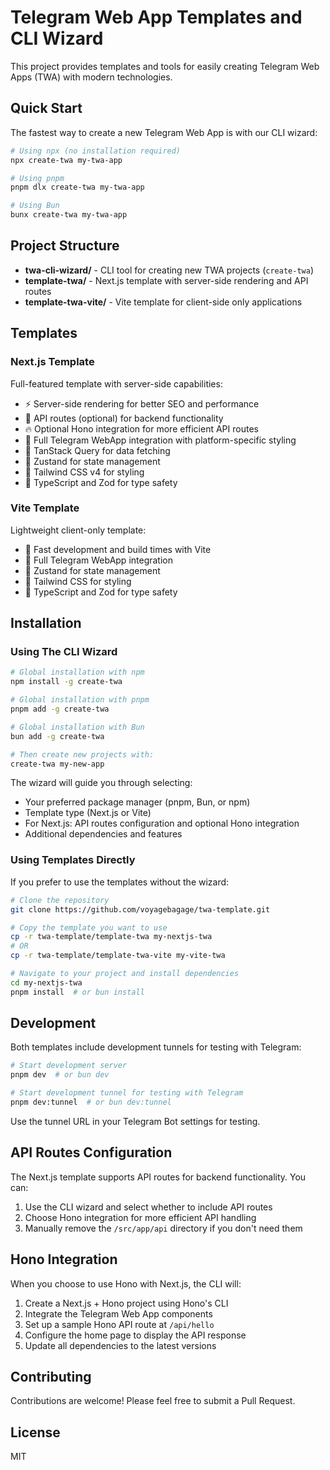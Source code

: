 # Telegram Web App Templates and CLI Wizard

This project provides templates and tools for easily creating Telegram Web Apps (TWA) with modern technologies.

## Quick Start

The fastest way to create a new Telegram Web App is with our CLI wizard:

```bash
# Using npx (no installation required)
npx create-twa my-twa-app

# Using pnpm
pnpm dlx create-twa my-twa-app

# Using Bun
bunx create-twa my-twa-app
```

## Project Structure

- **twa-cli-wizard/** - CLI tool for creating new TWA projects (`create-twa`)
- **template-twa/** - Next.js template with server-side rendering and API routes
- **template-twa-vite/** - Vite template for client-side only applications

## Templates

### Next.js Template

Full-featured template with server-side capabilities:

- ⚡ Server-side rendering for better SEO and performance
- 🔌 API routes (optional) for backend functionality
- 🔥 Optional Hono integration for more efficient API routes
- 📱 Full Telegram WebApp integration with platform-specific styling
- 🔄 TanStack Query for data fetching
- 🧁 Zustand for state management
- 🎨 Tailwind CSS v4 for styling
- 🧰 TypeScript and Zod for type safety

### Vite Template

Lightweight client-only template:

- 🚀 Fast development and build times with Vite
- 📱 Full Telegram WebApp integration
- 🧁 Zustand for state management
- 🎨 Tailwind CSS for styling
- 🧰 TypeScript and Zod for type safety

## Installation

### Using The CLI Wizard

```bash
# Global installation with npm
npm install -g create-twa

# Global installation with pnpm
pnpm add -g create-twa

# Global installation with Bun
bun add -g create-twa

# Then create new projects with:
create-twa my-new-app
```

The wizard will guide you through selecting:

- Your preferred package manager (pnpm, Bun, or npm)
- Template type (Next.js or Vite)
- For Next.js: API routes configuration and optional Hono integration
- Additional dependencies and features

### Using Templates Directly

If you prefer to use the templates without the wizard:

```bash
# Clone the repository
git clone https://github.com/voyagebagage/twa-template.git

# Copy the template you want to use
cp -r twa-template/template-twa my-nextjs-twa
# OR
cp -r twa-template/template-twa-vite my-vite-twa

# Navigate to your project and install dependencies
cd my-nextjs-twa
pnpm install  # or bun install
```

## Development

Both templates include development tunnels for testing with Telegram:

```bash
# Start development server
pnpm dev  # or bun dev

# Start development tunnel for testing with Telegram
pnpm dev:tunnel  # or bun dev:tunnel
```

Use the tunnel URL in your Telegram Bot settings for testing.

## API Routes Configuration

The Next.js template supports API routes for backend functionality. You can:

1. Use the CLI wizard and select whether to include API routes
2. Choose Hono integration for more efficient API handling
3. Manually remove the `/src/app/api` directory if you don't need them

## Hono Integration

When you choose to use Hono with Next.js, the CLI will:

1. Create a Next.js + Hono project using Hono's CLI
2. Integrate the Telegram Web App components
3. Set up a sample Hono API route at `/api/hello`
4. Configure the home page to display the API response
5. Update all dependencies to the latest versions

## Contributing

Contributions are welcome! Please feel free to submit a Pull Request.

## License

MIT
